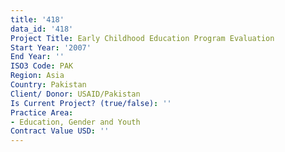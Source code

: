 ```yaml
---
title: '418'
data_id: '418'
Project Title: Early Childhood Education Program Evaluation
Start Year: '2007'
End Year: ''
ISO3 Code: PAK
Region: Asia
Country: Pakistan
Client/ Donor: USAID/Pakistan
Is Current Project? (true/false): ''
Practice Area:
- Education, Gender and Youth
Contract Value USD: ''
---
```


